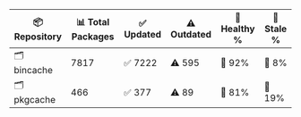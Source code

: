 | 📦 Repository | 📊 Total Packages | ✅ Updated | ⚠️ Outdated | 💚 Healthy % | 🔴 Stale % |
|---------------|-------------------|------------|-------------|-------------|------------|
| 🗂️ bincache | 7817 | ✅ 7222 | ⚠️ 595 | 💚 92% | 🔴 8% |
| 🗂️ pkgcache | 466 | ✅ 377 | ⚠️ 89 | 💚 81% | 🔴 19% |
